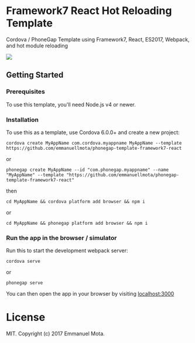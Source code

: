 # Framework7 React Hot Reloading Template

Cordova / PhoneGap Template using Framework7, React, ES2017, Webpack, and hot module reloading

![](http://media.giphy.com/media/l4FGkiMLyua8iP040/400.gif)

## Getting Started

### Prerequisites

To use this template, you'll need Node.js v4 or newer.

### Installation

To use this as a template, use Cordova 6.0.0+ and create a new project:

```
cordova create MyAppName com.cordova.myappname MyAppName --template https://github.com/emmanuellmota/phonegap-template-framework7-react
```

or

```
phonegap create MyAppName --id "com.phonegap.myappname" --name "MyAppName" --template "https://github.com/emmanuellmota/phonegap-template-framework7-react"
```

then

```
cd MyAppName && cordova platform add browser && npm i
```
or
```
cd MyAppName && phonegap platform add browser && npm i
```

### Run the app in the browser / simulator

Run this to start the development webpack server:

```
cordova serve
```
or
```
phonegap serve
```

You can then open the app in your browser by visiting [localhost:3000](http://localhost:3000)


# License

MIT. Copyright (c) 2017 Emmanuel Mota.
